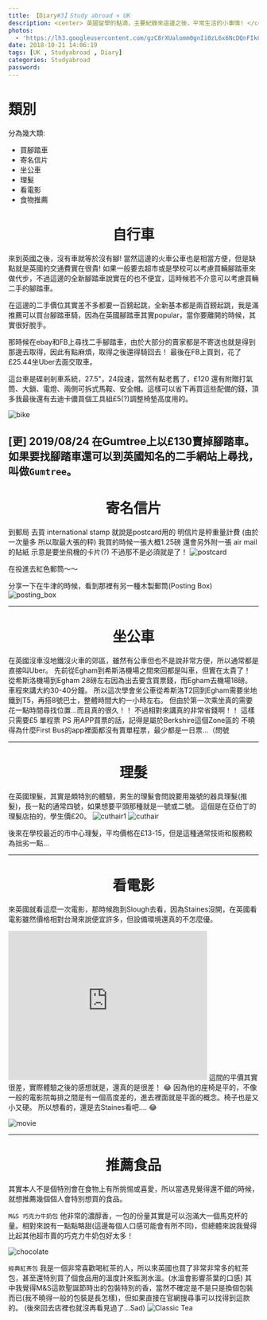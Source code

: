 ```yaml
---
title: 【Diary#3】Study abroad × UK
description: <center> 英國留學的點滴，主要紀錄來這邊之後，平常生活的小事情! </center>
photos:
  - 'https://lh3.googleusercontent.com/gzC8rXUalomm0gnIi0zL6x6NcDQnFIkCmRq7ZuSqSf-cNlsDJ889uwDjSjDBwQ2gdqdgvD2VeD4BMHTotD4t0brnQV7WjYyknjuxnHikjE3RZ6KapWrhtrDRc3giSoyV2QXavcS9k1MI1KlsuPsCObmspjzel76QfwLrnmSeQUEYHRmuEr2ARu4tnjQgf8V3ve1GmJoPuVCOwXtfcYvJurdPWBmnc7m6kE4ND0t4YswU4-YpUwYsoLTaNGB-crbWs684KEj0wb6io18n8P-Wqj8HDcpd03uUsJDWi7jFBPpftOzO38ppuwqj4SOrHo3U8K19aU6sUAEVTnYddlTo7qEEnJniTEgxoaKVJBGjzLFjdQaTFphMvy0bWueaFzUTW25MQPBPXZX3oVgTYyvr0PdJ9tAnSnJQzKTrbG-boMQRXU0swGgQRjbqWDwcyP13ry-m1SnbnagZgKQ9UiJMwEDR3bb9ZFYEwKfDbHEmL3jlaE4hy5puklQz2LN0OkrfSY9CJtUBZrX7F04HDvqAaJ7ShImnP-IMpXmb7Q3uhfhi2GOjoKcEQEaDaJhYIEemZNwhUTI4zy4B7lZVz1FiR_iN3MPgPB_P-r2zUjPnEU5ZVJS6nyC_gq3ar9_q4PzjRWSQskykUn45EGRrwguCaG__RT3_ZEL6y3BDU7O1lclND5vhLRg2Zn2YNyYvXt-mUWf3RsObDilQigisLUm1rGFO-Q=w2162-h1218-no'
date: 2018-10-21 14:06:19
tags: [UK , Studyabroad , Diary]
categories: Studyabroad
password:
---
```


# 類別
分為幾大類:
- 買腳踏車
- 寄名信片
- 坐公車
- 理髮
- 看電影
- 食物推薦

# <center>自行車</center>
來到英國之後，沒有車就等於沒有腳! 當然這邊的火車公車也是相當方便，但是缺點就是英國的交通費實在很貴!
如果一般要去超市或是學校可以考慮買輛腳踏車來做代步，不過這邊的全新腳踏車說實在的也不便宜，這時候若不介意可以考慮買輛二手的腳踏車。

在這邊的二手價位其實差不多都要一百鎊起跳，全新基本都是兩百鎊起跳，我是滿推薦可以買台腳踏車騎，因為在英國腳踏車其實popular，當你要離開的時候，其實很好脫手。

那時候在ebay和FB上尋找二手腳踏車，由於大部分的賣家都是不寄送也就是得到那邊去取得，因此有點麻煩，取得之後還得騎回去！
最後在FB上買到，花了£25.44坐Uber去面交取車。

這台車是碟剎剎車系統，27.5"，24段速，當然有點老舊了，£120 還有附贈打氣筒、大鎖、電燈、兩側可拆式馬鞍、安全帽。這樣可以省下再買這些配備的錢，頂多我最後還有去迪卡儂買個工具組£5(?)調整椅墊高度用的。

![bike](https://lh3.googleusercontent.com/rvS-gk94tGzGG_LszkMKop3a39CqwgkCwc9kkv1w2veuoADG6nfPFyT2mx68FQAbsn_QUc35OyXZ_fc0wuULwSCfWTvR9n5ocrADtEKsgeJZW6UNM3Px_pyjsSmiVSu217DXzqzgE0Xc6M52SCZTf36NIYfkMVSEt_6HtXGEsljTLWQiz-7qjRAsdmUAqaDOPnmosygcis8MI_tjkZUxOTIzxHaDi2JdMz5AHOvRORGC6fcga03DcVnjo6IPo8x6yVub6eUWmQ564yum2zHXfVGMt5j9t4ora3JwUY3o4JHXottbE1SUlwsfGdHvql4EsOuTrrQ19W1E5NvlVXx9ExKfk65NJ4_XjgXRUIAtgu09DNhuZT6DLzCGXM-0bkaWHmArtk8QOZbImN6mD3YkEF2ODpoB4opWKVZIYdoutgQG8orzEizeUrBaaV2H6jcvjPbpEVT3MOI33pvSz_DUZwRThRtG54uaqtWhLVdovDMFyUFHWtZmKJZrqcLlSun3Td5LdGxBG5NrRGK1jzBaxh7lEsSfwXxFaekTo28nYkTAU0-uEgMIjdOaP2CYbgkHuMZ3nzNdAb5BSdihfIRfxnO9B1cYqsAxbH3chaDkglNSaeYj1umbTzK8dyQdCwpp-5lsyIzs6i_yBeHYzPlBXjrEFCifjMnq1Qij-27w2WoiBlZKQHwHvET6hu0EHaYvl2LNxuZ3iClAm9hZGM8Uloxrp42-dzdRCw6OIiAtW0JifjbI=w2044-h1532-no)

[更] 2019/08/24 在Gumtree上以£130賣掉腳踏車。
如果要找腳踏車還可以到英國知名的二手網站上尋找，叫做`Gumtree`。
---
# <center>寄名信片</center>

到郵局 去買 international stamp 就說是postcard用的
明信片是秤重量計費 (由於一次量多 所以取最大張的秤) 我買的時候一張大概1.25磅
還會另外附一張 air mail的貼紙 示意是要坐飛機的卡片(?) 不過那不是必須就是了！
![postcard](https://lh3.googleusercontent.com/feh4HdMoc9fB1yx4d6IrKu6mjwTJeU-F90YXSEovU6mP1EYDHy5_sPL9kz-zOgOzTiHWeKeUqS_pHUDjQ841V9WDPPaSFOC2Byrt1mBsib-SurgV31JzgN2LjAYjfRMao9HAeIr_RABl95mL70ghGeDRtoz4pyE3PCpYTSQIhLrQQqIOBNoBJwO7tOFdVQAid5sex0pfPlZKmcdUxvOxYYABKuGdwW7ZnuOKRASfi6myYmA33ZYYb7AhnY5xYOFE1kxRrsfyIeto163Ae9vFY8vELjxYZKkm9dLrk0nFemgpvnUR53opjoFoR_ezsPxTWkgTw6Rk3Ml9BLAevzxJ2p59Hvm7PG1gNUeEz9wZ8pdC4sYrT3oSw-yyA2RGIuBKIHBTpxBEypQPkwZFBB5643Pq2eyOo7aXdSkS5pTX50NdQWcaOXzWMM3Ma3PlkOx7WJQVH_sdRvS4tuUwx7h49RusMUEfBMJa04f3yRPo6shySbAc6zKiB6ETTG1yhYmI-QJImhQpP-SWjPLxAiJN-jVROQM3yfZ_GxUYxebThVUuW5OOVSF-2rUHK16q__2fyl6TsCTZp7MPM9MPgUOa8YtI7D8JW84PBRDnhi5hrH7Qw-kgPtZTP2wl1hIs9B_O9m6LZUjx-RkoBdJmCSiUPfmaU9J-RTlcj3M0J85E3xbhG1fNd84pDfwA6y_s0Cl8_98nshZILJUA01_fpQ=w1158-h869-no)

在投進去紅色郵筒～～

分享一下在牛津的時候，看到那裡有另一種木製郵筒(Posting Box)
![posting_box](https://lh3.googleusercontent.com/O59Qi8F9Lk4fsDhUDDMhrOK8LGpjs2H1Y1KP6ZTg_5jnsIczEY8Ijd6rDAR0c-C76iE57SyyI3uKws1r9m38A9IjE-5Ti3sUMOREBJ4h6yNeTeVfjWcmfEBqTZYhN11oSzzLeaA6oC0tsR_ZoM8WHLgj6X5eyYrTNb4OnWS-8rJl7H36r3vyNMBEp-8eSd9PtXHvfk4QS9EG7F4NtC_8n39vFcHgqlyetX3-ZObdN4dF_x2lrIyZTUxE4iqPUYAOKb_yGU55naejuzxSw0GGaZk8iFTuCye8xoL8YzyeayBAK-J5LePN1LCzMR0eYy1DeLeHiIEISkw9yJWf_LRlq7ZRmIg1hzt4oUETrVbU-B1jD126yF2E4X0GL1DYjcVZvh71Pph7XGnnvpeoQEqojLgs_OPWNhcy6qm9B8-gEWar0Y-k5oxPO_xQoTnCf-QoHD-X2z_OhwSJ_S6djYw_Iu7LNgCa7UvlN9bCeLnf3Foyofc3tZgLzcozm1P85066RtRJIdaDbF9LH-dUqEPM8Wm0Pm7TTtVkliJDQzsbz02hQHecMj_Qt4Z-nLIN_6Iwu8fyhL0V6I8o4iXJiFlXRNjD8rpUHjmHjWgvkB4-dOE63YfXjW75MY48LcNAe7uEp6oVpxYL2qj2TYl0MPZDra7OQUCL_ctIrNu8iAXlpLRPrx3g-mHZ3j8_26A7jc0QOHIdyH6VyHOatDqXg1AVx9q9RRtr7SrbjP68e9ROU3ylaOjkYQ=w2160-h1216-no)

---
# <center>坐公車</center>
在英國沒車沒地鐵沒火車的郊區，雖然有公車但也不是說非常方便，所以通常都是直接叫Uber。
先前從Egham到希斯洛機場之間來回都是叫車，但實在太貴了！
從希斯洛機場到Egham 28磅左右因為出去要含買票錢，而Egham去機場18磅。車程來講大約30-40分鐘。
所以這次學會坐公車從希斯洛T2回到Egham需要坐地鐵到T5，再搭8號巴士，整體時間大約一小時左右。
但由於第一次乘坐真的需要花一點時間尋找位置...而且真的很久！！
不過相對來講真的非常省錢啊！！
這樣只需要£5 單程票
PS 用APP買票的話，記得是屬於Berkshire這個Zone區的
不曉得為什麼First Bus的app裡面都沒有賣單程票，最少都是一日票...（問號

---
# <center>理髮</center>
在英國理髮，其實是頗特別的體驗，男生的理髮會問說要用幾號的器具理髮(推髮)，長一點的通常四號，如果想要平頭那種就是一號或二號。
這個是在亞伯丁的理髮店拍的，學生價£20。
![cuthair1](https://lh3.googleusercontent.com/LzaMLNhK6DPgWEL6tYVLnTps4z2JUsnnSxy7-Zk1pQCAmN-B2a9DvjaU2V8zM0EQjkv2QII2rv-0dCmz_7O7dG6aEk9ev4mZMf-gMw9pq-OOjLAfP_YhrhdQwUC6lHHD7u-CfaSUt30UfHBr_iRI1Mu0MVTjmgawbbReBge-ufFk2T8KBwRSBHJfWXGGIyghMCA99I99_5kQi83Hre2g838PoZ8vt3XO7SkgyWKx2Z5vAvkjRtmMT6SoMXZmzg6Uh_EK_jpu24V8tCU0OL9BNCM_qRQJcsTD5KbJFT4aP1AyG85vLGoN3oH8BegQWdzAuHy0Ozcw0TmzfbbERF3HF4y7OIq5dzOGMdDuwBaLy3Nt--sIs4txsgDe_VLrCbKCZTx9EY33df-otKqxf4zthWwZSoucO6Kd4Vu8RyezqoPzq61Na0lTEkeehVFcnNJ1LmxwtUR8NXzgVS9RxN5d3oaeCTpAU2o7MdRxbKzrwZXZ4QYbvrBtaacc_4wzBFyrWBS0LxA1UYrnfwCfKrMgijr7-yGoGD31Te3j8C2oDJ_VbnTpYQgt5d32tv92zcIIOCIAIEoy9m0damrNAo_CymuDNpj2CNw_-dwTkko98qtqAfxEQFNxxA4vP3rWae6ldfzeosHnd7cwYUO4VOeeOHAdQ0KmiKsvoDMlK40JqypK1vqdrxzazwMs_wkyq4IBW6v0AM8ez75KSDZM30WiEBGAQt2NKxHBfAEQ0mJlNyf-loxguw=w1108-h1478-no)
![cuthair](https://lh3.googleusercontent.com/v7DIPZR_qANvDd-DbSzSjuVI-G7iLq3MFJFFpolFccy07zPnIaX2QzIE8xrWmg4BhbScycfzgabCHLiGO_0ZJXdmBh0eUL5YZeWJN5_bIlhQ6p2IrFMN4-G-VSx5UVEnnM-73HzyzZrKB-RIfaClnTyoq3bppi5O-lmBC5hUSQrP_MIslFNKRrQFoos65N2GqLOBQXd5LzN__g8SeYXuUu4HIcQmYhYibBRCm-PDkM7PnPRC_zVclbqpom6wTH9b9n1i3Z52FLHubz2oM2QUaDRa9iRXrQlhQ3rnD9HvQZRyTwYadv1b5UvWHo1ZJd2G8kmCSYOHrH-X7uIF4x0R9k_oGikykhEyzvKHjnMUnmYP7wWKOEdu5YNuOk2uw-axb9T3g4BnyfJsEivVez917AxcOLhfnhs5NvSMa5tfZBKtVqHIXXUEvSkNc9CYCdwjTCnuKDXaYxDYLlrV4wLRc-jRJmXbHv2GC8XlkA4xeTpxZYe5f__P9qsnU9pJj3nHzUY02Ky9up6SCXxz0vzkLmHF1w7uNR_q_BFal5-h4u3eEkQS48V8Q8WdO9vAe1Ww5zPgJmxJp2pULTjMtfqgTETfsJvv7wv44PbuDY2yy-gQ1YKNsK55lqTADC2lt_GLimXAjxd0HRjWoSE0sD9gm4s61MX3OCG7boaG36JkSGRBjMJrljjrpJ4xHzmXARiWMvrL8-wsbIHyivI1N3KMqPcXog=w1150-h1532-no)

後來在學校最近的市中心理髮，平均價格在£13-15，但是這種通常技術和服務較為拙劣一點...

---
# <center>看電影</center>
來英國就看這麼一次電影，那時候跑到Slough去看，因為Staines沒開，在英國看電影雖然價格相對台灣來說便宜許多，但設備環境還真的不怎麼優。
<iframe src="https://www.google.com/maps/embed?pb=!1m18!1m12!1m3!1d2483.2449980157908!2d-0.5932765842345918!3d51.5087210796353!2m3!1f0!2f0!3f0!3m2!1i1024!2i768!4f13.1!3m3!1m2!1s0x48767aca1970ca81%3A0x9b37f88a3298b400!2sEmpire%20Cinemas%20-%20Slough!5e0!3m2!1szh-TW!2stw!4v1568071112937!5m2!1szh-TW!2stw" width="400" height="300" frameborder="0" style="border:0;" allowfullscreen=""></iframe>
這間的平價其實很差，實際體驗之後的感想就是，還真的是很差！ 😂
因為他的座椅是平的，不像一般的電影院每排之間是有一個高度差的，進去裡面就是平面的概念。椅子也是又小又硬。
所以想看的，還是去Staines看吧.... 😂

![movie](https://lh3.googleusercontent.com/CWyfkZy1XugJu3555_Q1jvjvu9vMwQ14XS7wBFM7lSKqYc6iryyb_RHccHMamQWJ_v2K6ujFxICtCmET8Lk2dmNMa04bBVxNvaD4yCbpfs4MVh9FePFgLD3iecjELmPcK-PYU30QTOAxsPmIh6yV2IiTD9ma0H06wB5bm_uiph8ByUi0vfyd_HKTxuSWy7pYI6oHAvbx1S7HrY6Wb_QbRYO_Cgyv7Ht4MIRfbw41YFR3viNk5WVDNTZ6GMKddQ1_Isauzph5ZENlA-pFWT0p6HlxJei-zleG_zic8cS6yFfX9CNxQbbjWK5W5rfRDj8j0GjbZ-BEqW5Dxa6pga1Lp27adlXf3SQXDgD3qNnPs8RMY_qrrd0lFRz8bJCZPNGYxxsBqEAIXbH5nJ1AfD6vnUPgg1CJq29uCTfaZgLunAXyGmuI1ROzq5eJFTcn4GbRFS8xKO3wdFyFC3h0hmiZZs39z5zADbKapP-NowOyH2-4MIsNj5lwJXjPRBiINunE1I7GftCJtUw56AeIS_5aaNEnOOPRkt9ERlBrLvz8qkT6k2JdWuspmRtJdB_gxQNdfb51QqYWnvvr7D2TV4AzEjug7sRhhrvHL2WcmY2fVmpXXPrncAKadkZERatdFPo0v83-gq1PUEKwaDWHlQzK6uc5SOseBjSll2JFIB7vHfotyEh3mLKOgV1TRuf6YQ9xIC686y10thz2NPnncwyghdciVg=w1150-h1532-no)

---
# <center>推薦食品</center>
其實本人不是個特別會在食物上有所挑惕或喜愛，所以當遇見覺得還不錯的時候，就想推薦幾個個人會特別想買的食品。

`M&S 巧克力牛奶包`
他非常的濃醇香，一包的份量其實是可以泡滿大一個馬克杯的量。相對來說有一點點略甜(這邊每個人口感可能會有所不同)，但總體來說我覺得比起其他超市賣的巧克力牛奶包好太多！

![chocolate](https://lh3.googleusercontent.com/VJZ12eSmM6Hn35uxD29Yaa5I9PHER8vVTSjbASozjlf3ey0uuux65N_M5pR1ZaFrV8FxBDRe3J6Nno72PrMPajJeHjm7D3iurzth_W0n3gXBM1kvIjPSW5bRQ96PrQqs8A_ha-kLx-TSJltgdhH2rcabAkKzuxBIK7de1dv0csPpU2mcJtt47CnP-PYLriOT_x1R1Ub4pSaMKKKKpr5NtlPZWq_JiRUpPembJxUhpif5YB6uS_Tv6XlSiOfESU0RH8fpo2dXvpXCJHMAG89UE0ZV3sreInzGDl_oEMHom1hcTNqMn3vBzBkULOYAIoPAj7J05Q5CtL8Q93SkoacS0C1nonPNPeZbVrmcjURVqvE4VTa-JDveL5A7-0nSmaUjoi0TRvYSjBstU8JmOLoL5AVLwuTWF--kTzoVhHi0IWefiAcgFCEhNGCi8ynA3dbz1qWZDwKErodSO8uxf3kuuq9LodpKsr0N6vgafPBo4PPfLugZhFP78yJ4uhurVlLcxHIjZVrbBwcIoM-eNRyvL38lKElcMFswW6VkzzbE4N3dReL42ujktLa3ZAS_1NgprFKT19_riTN5H-cBeKD9ycWzf10y6Yqlujg-CLzDCbgBWAUkPNDmnzAsrDJ8X-zrAKTKlQqoGHBbKEoDlqGJMYlEV7NpRb7Qilqiaj80x7uZb0XjTL9zSqQ7ABc697eInjRDOtl-6nT9I_Q0JDil76VmDA=w1912-h1434-no)

`經典紅茶包`
我是一個非常喜歡喝紅茶的人，所以來英國也買了非常非常多的紅茶包，甚至還特別買了個食品用的溫度計來監測水溫。(水溫會影響茶葉的口感)
其中我覺得M&S這款聖誕節時出的包裝特別的香，當然不確定是不是只是換個包裝而已(我不曉得一般的包裝是長怎樣)，但如果直接在官網搜尋事可以找得到這款的。
(後來回去店裡也就沒再看見過了...Sad)
![Classic Tea](https://lh3.googleusercontent.com/gw8W6DprQlwjSEfJw5BCHMztDQPLhN7NPGBWDsGoZZ-Rbmj8TlonQP_4DTZ43wO9Ayx6GwT_n-3TIlT0PoxibbTfU1Yp0l0GId0ijqYF2hNaKpZV1vBM1VBcVNZcIndXyGu6I9eH8GwpnPc11GOGbbkrTNzDmjtwpriOzkgzBt990cMUei4bVg7j3YZFtoSf7grhPGTUbByqN45q75W6sH4Gge2ZeWkAylbTDKGAHuoKgCvSXA__gmymWHaUJ5dfhZWKq4YNrliNaoCFCx_OeTlEFOiMnZZxE0tYkNxh089AsQUoFOYdECAKedTvEjw5bYx_pq96_coZ5jZEF8p1t06b_DOlremmx33jx64uGjBEyQomv-CocFpXev9VzWaH2xIdC__6uyTwvZmKnDuCPKzQMB_Xv6Sbt-5un8rC_hScF9i18HQrd0JmZ9fxa5fGPf3e4yQlLFb6bY7tSUPgeg2iFv0ss3EriZmmp1WoipbDNQvnRVK6-oybSKslEPB4pVzkpilBm4O6Yde80WEPXIm6USRLU3LwR0JN84T9Q_5WEr0GGyOtNF_W2ghzIZpAPEEKB_MbypOqp9ixfYYYHJN-dKrzye8cs_w-9lCX6Iqxr-Orij6XIdLvdmqvQjDoCmBtfUhrZPKp7CMOIwRI1Xd7DA0tyxfP7jiFNDaScb_X7soKI_BUPY33Gk95T-1zztxRV5u7iwtHoKEvl-9KQqlAg0ykWIsyvfzpKbOm7dGpzfmdFQ=w1150-h1532-no)

